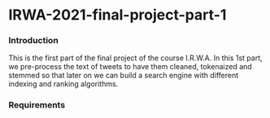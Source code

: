 # IRWA-2021-final-project-part-1

### Introduction
This is the first part of the final project of the course I.R.W.A. In this 1st part, we pre-process the text of tweets to have them cleaned, tokenaized and stemmed so that later on we can build a search engine with different indexing and ranking algorithms.

### Requirements
